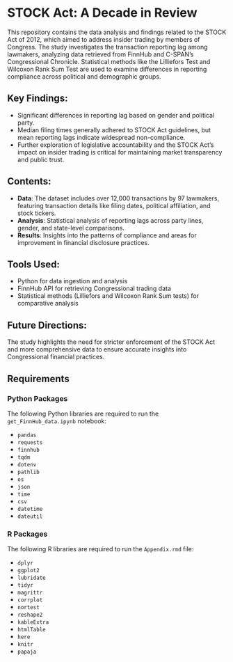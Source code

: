 # STOCK Act: A Decade in Review

This repository contains the data analysis and findings related to the STOCK Act of 2012, which aimed to address insider trading by members of Congress. The study investigates the transaction reporting lag among lawmakers, analyzing data retrieved from FinnHub and C-SPAN’s Congressional Chronicle. Statistical methods like the Lilliefors Test and Wilcoxon Rank Sum Test are used to examine differences in reporting compliance across political and demographic groups.

## Key Findings:
- Significant differences in reporting lag based on gender and political party.
- Median filing times generally adhered to STOCK Act guidelines, but mean reporting lags indicate widespread non-compliance.
- Further exploration of legislative accountability and the STOCK Act’s impact on insider trading is critical for maintaining market transparency and public trust.

## Contents:
- **Data**: The dataset includes over 12,000 transactions by 97 lawmakers, featuring transaction details like filing dates, political affiliation, and stock tickers.
- **Analysis**: Statistical analysis of reporting lags across party lines, gender, and state-level comparisons.
- **Results**: Insights into the patterns of compliance and areas for improvement in financial disclosure practices.

## Tools Used:
- Python for data ingestion and analysis
- FinnHub API for retrieving Congressional trading data
- Statistical methods (Lilliefors and Wilcoxon Rank Sum tests) for comparative analysis

## Future Directions:
The study highlights the need for stricter enforcement of the STOCK Act and more comprehensive data to ensure accurate insights into Congressional financial practices.

## Requirements

### Python Packages
The following Python libraries are required to run the `get_FinnHub_data.ipynb` notebook:
- `pandas`
- `requests`
- `finnhub`
- `tqdm`
- `dotenv`
- `pathlib`
- `os`
- `json`
- `time`
- `csv`
- `datetime`
- `dateutil`

### R Packages
The following R libraries are required to run the `Appendix.rmd` file:
- `dplyr`
- `ggplot2`
- `lubridate`
- `tidyr`
- `magrittr`
- `corrplot`
- `nortest`
- `reshape2`
- `kableExtra`
- `htmlTable`
- `here`
- `knitr`
- `papaja`
